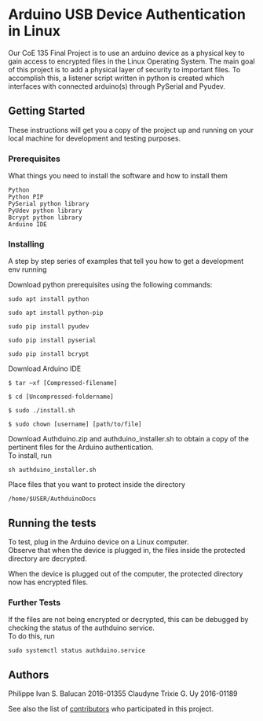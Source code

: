 # Arduino USB Device Authentication in Linux

Our CoE 135 Final Project is to use an arduino device as a physical key to gain access to encrypted files in the Linux Operating System. The main goal of this project is to add a physical layer of security to important files. To accomplish this, a listener script written in python is created which interfaces with connected arduino(s) through PySerial and Pyudev.

## Getting Started

These instructions will get you a copy of the project up and running on your local machine for development and testing purposes. 

### Prerequisites

What things you need to install the software and how to install them

```
Python 
Python PIP
PySerial python library
PyUdev python library 
Bcrypt python library
Arduino IDE
```

### Installing

A step by step series of examples that tell you how to get a development env running

Download python prerequisites using the following commands:
```
sudo apt install python
```
```
sudo apt install python-pip
```
```
sudo pip install pyudev
```
```
sudo pip install pyserial
```
```
sudo pip install bcrypt
```



Download Arduino IDE
```
$ tar –xf [Compressed-filename]
```
```
$ cd [Uncompressed-foldername]
```
```
$ sudo ./install.sh
```
```
$ sudo chown [username] [path/to/file]
```




Download Authduino.zip and authduino_installer.sh to obtain a copy of the pertinent files for the Arduino authentication. </br>
To install, run
```
sh authduino_installer.sh
```

Place files that you want to protect inside the directory
```
/home/$USER/AuthduinoDocs
```

## Running the tests

To test, plug in the Arduino device on a Linux computer. </br>
Observe that when the device is plugged in, the files inside the protected directory are decrypted. </br>

When the device is plugged out of the computer, the protected directory now has encrypted files.

### Further Tests

If the files are not being encrypted or decrypted, this can be debugged by checking the status of the authduino service. </br>
To do this, run
```
sudo systemctl status authduino.service
```


## Authors

Philippe Ivan S. Balucan 2016-01355
Claudyne Trixie G. Uy 2016-01189

See also the list of [contributors](https://github.com/your/project/contributors) who participated in this project.
